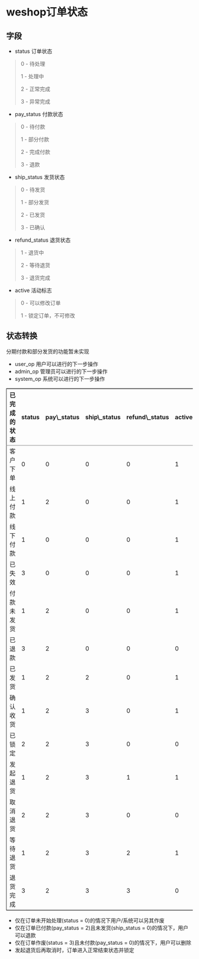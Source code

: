 # weshop订单状态

## 字段

-   status 订单状态

> 0 - 待处理
> 
> 1 - 处理中
> 
> 2 - 正常完成
> 
> 3 - 异常完成

-   pay\_status 付款状态

> 0 - 待付款
> 
> 1 - 部分付款
> 
> 2 - 完成付款
> 
> 3 - 退款

-   ship\_status 发货状态

> 0 - 待发货
> 
> 1 - 部分发货
> 
> 2 - 已发货
> 
> 3 - 已确认

-   refund\_status 退货状态

> 1 - 退货中
> 
> 2 - 等待退货
> 
> 3 - 退货完成

-   active 活动标志

> 0 - 可以修改订单
> 
> 1 - 锁定订单，不可修改

## 状态转换

分期付款和部分发货的功能暂未实现
-   user\_op 用户可以进行的下一步操作
-   admin\_op 管理员可以进行的下一步操作
-   system\_op 系统可以进行的下一步操作

<table border="2" cellspacing="0" cellpadding="6" rules="groups" frame="hsides">


<colgroup>
<col  class="left" />

<col  class="right" />

<col  class="right" />

<col  class="right" />

<col  class="right" />

<col  class="right" />

<col  class="left" />

<col  class="left" />

<col  class="left" />
</colgroup>
<thead>
<tr>
<th scope="col" class="left">已完成的状态</th>
<th scope="col" class="right">status</th>
<th scope="col" class="right">pay\_status</th>
<th scope="col" class="right">ship\_status</th>
<th scope="col" class="right">refund\_status</th>
<th scope="col" class="right">active</th>
<th scope="col" class="left">user\_op</th>
<th scope="col" class="left">admin\_op</th>
<th scope="col" class="left">system\_op</th>
</tr>
</thead>

<tbody>
<tr>
<td class="left">客户下单</td>
<td class="right">0</td>
<td class="right">0</td>
<td class="right">0</td>
<td class="right">0</td>
<td class="right">1</td>
<td class="left">取消/付款</td>
<td class="left">修改价格</td>
<td class="left">自动取消订单/确定线上付款</td>
</tr>


<tr>
<td class="left">线上付款</td>
<td class="right">1</td>
<td class="right">2</td>
<td class="right">0</td>
<td class="right">0</td>
<td class="right">1</td>
<td class="left">null</td>
<td class="left">null</td>
<td class="left">自动发货</td>
</tr>


<tr>
<td class="left">线下付款</td>
<td class="right">1</td>
<td class="right">0</td>
<td class="right">0</td>
<td class="right">0</td>
<td class="right">1</td>
<td class="left">null</td>
<td class="left">确认收款</td>
<td class="left">null</td>
</tr>


<tr>
<td class="left">已失效</td>
<td class="right">3</td>
<td class="right">0</td>
<td class="right">0</td>
<td class="right">0</td>
<td class="right">1</td>
<td class="left">删除</td>
<td class="left">null</td>
<td class="left">null</td>
</tr>


<tr>
<td class="left">付款未发货</td>
<td class="right">1</td>
<td class="right">2</td>
<td class="right">0</td>
<td class="right">0</td>
<td class="right">1</td>
<td class="left">催货/退款</td>
<td class="left">发货</td>
<td class="left">退款/自动发货</td>
</tr>


<tr>
<td class="left">已退款</td>
<td class="right">3</td>
<td class="right">2</td>
<td class="right">0</td>
<td class="right">0</td>
<td class="right">0</td>
<td class="left">null</td>
<td class="left">null</td>
<td class="left">null</td>
</tr>


<tr>
<td class="left">已发货</td>
<td class="right">1</td>
<td class="right">2</td>
<td class="right">2</td>
<td class="right">0</td>
<td class="right">1</td>
<td class="left">确认收货</td>
<td class="left">null</td>
<td class="left">自动确认收货</td>
</tr>


<tr>
<td class="left">确认收货</td>
<td class="right">1</td>
<td class="right">2</td>
<td class="right">3</td>
<td class="right">0</td>
<td class="right">1</td>
<td class="left">退货</td>
<td class="left">null</td>
<td class="left">锁定订单</td>
</tr>


<tr>
<td class="left">已锁定</td>
<td class="right">2</td>
<td class="right">2</td>
<td class="right">3</td>
<td class="right">0</td>
<td class="right">0</td>
<td class="left">null</td>
<td class="left">null</td>
<td class="left">null</td>
</tr>


<tr>
<td class="left">发起退货</td>
<td class="right">1</td>
<td class="right">2</td>
<td class="right">3</td>
<td class="right">1</td>
<td class="right">1</td>
<td class="left">取消退货</td>
<td class="left">同意退货</td>
<td class="left">自动同意退货</td>
</tr>


<tr>
<td class="left">取消退货</td>
<td class="right">2</td>
<td class="right">2</td>
<td class="right">3</td>
<td class="right">0</td>
<td class="right">0</td>
<td class="left">null</td>
<td class="left">null</td>
<td class="left">null</td>
</tr>


<tr>
<td class="left">等待退货</td>
<td class="right">1</td>
<td class="right">2</td>
<td class="right">3</td>
<td class="right">2</td>
<td class="right">1</td>
<td class="left">取消退货/生成退货单</td>
<td class="left">null</td>
<td class="left">自动取消退货</td>
</tr>


<tr>
<td class="left">退货完成</td>
<td class="right">3</td>
<td class="right">2</td>
<td class="right">3</td>
<td class="right">3</td>
<td class="right">0</td>
<td class="left">null</td>
<td class="left">null</td>
<td class="left">自动</td>
</tr>
</tbody>
</table>

-   仅在订单未开始处理(status = 0)的情况下用户/系统可以另其作废
-   仅在订单已付款(pay\_status = 2)且未发货(ship\_status = 0)的情况下，用户可以退款
-   仅在订单作废(status = 3)且未付款(pay\_status = 0)的情况下，用户可以删除
-   发起退货后再取消时，订单进入正常结束状态并锁定
